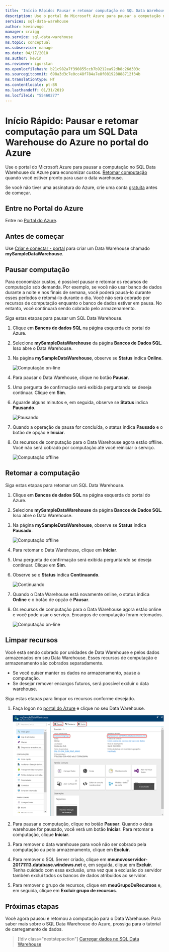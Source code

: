 ```yaml
---
title: 'Início Rápido: Pausar e retomar computação no SQL Data Warehouse do Azure – portal do Azure | Microsoft Docs'
description: Use o portal do Microsoft Azure para pausar a computação no SQL Data Warehouse do Azure para economizar custos. Retomar computação quando você estiver pronto para usar o Data Warehouse.
services: sql-data-warehouse
author: kevinvngo
manager: craigg
ms.service: sql-data-warehouse
ms.topic: conceptual
ms.subservice: manage
ms.date: 04/17/2018
ms.author: kevin
ms.reviewer: igorstan
ms.openlocfilehash: b21c982a7f390855ccb7b9212ea92db8c26d303c
ms.sourcegitcommit: 698a3d3c7e0cc48f784a7e8f081928888712f34b
ms.translationtype: HT
ms.contentlocale: pt-BR
ms.lasthandoff: 01/31/2019
ms.locfileid: "55460277"
---
```

# <a name="quickstart-pause-and-resume-compute-for-an-azure-sql-data-warehouse-in-the-azure-portal"></a>Início Rápido: Pausar e retomar computação para um SQL Data Warehouse do Azure no portal do Azure
Use o portal do Microsoft Azure para pausar a computação no SQL Data Warehouse do Azure para economizar custos. [Retomar computação](sql-data-warehouse-manage-compute-overview.md) quando você estiver pronto para usar o data warehouse.

Se você não tiver uma assinatura do Azure, crie uma conta [gratuita](https://azure.microsoft.com/free/) antes de começar.

## <a name="sign-in-to-the-azure-portal"></a>Entre no Portal do Azure

Entre no [Portal do Azure](https://portal.azure.com/).

## <a name="before-you-begin"></a>Antes de começar

Use [Criar e conectar - portal](create-data-warehouse-portal.md) para criar um Data Warehouse chamado **mySampleDataWarehouse**. 

## <a name="pause-compute"></a>Pausar computação
Para economizar custos, é possível pausar e retomar os recursos de computação sob demanda. Por exemplo, se você não usar banco de dados durante a noite e nos finais de semana, você poderá pausá-lo durante esses períodos e retomá-lo durante o dia. Você não será cobrado por recursos de computação enquanto o banco de dados estiver em pausa. No entanto, você continuará sendo cobrado pelo armazenamento. 

Siga estas etapas para pausar um SQL Data Warehouse.

1. Clique em **Bancos de dados SQL** na página esquerda do portal do Azure.
2. Selecione **mySampleDataWarehouse** da página **Bancos de Dados SQL**. Isso abre o Data Warehouse. 
3. Na página **mySampleDataWarehouse**, observe se **Status** indica **Online**.

    ![Computação on-line](media/pause-and-resume-compute-portal/compute-online.png)

4. Para pausar o Data Warehouse, clique no botão **Pausar**. 
5. Uma pergunta de confirmação será exibida perguntando se deseja continuar. Clique em **Sim**.
6. Aguarde alguns minutos e, em seguida, observe se **Status** indica **Pausando**.

    ![Pausando](media/pause-and-resume-compute-portal/pausing.png)

7. Quando a operação de pausa for concluída, o status indica **Pausado** e o botão de opção é **Iniciar**.
8. Os recursos de computação para o Data Warehouse agora estão offline. Você não será cobrado por computação até você reiniciar o serviço.

    ![Computação offline](media/pause-and-resume-compute-portal/compute-offline.png)


## <a name="resume-compute"></a>Retomar a computação
Siga estas etapas para retomar um SQL Data Warehouse.

1. Clique em **Bancos de dados SQL** na página esquerda do portal do Azure.
2. Selecione **mySampleDataWarehouse** da página **Bancos de Dados SQL**. Isso abre o Data Warehouse. 
3. Na página **mySampleDataWarehouse**, observe se **Status** indica **Pausado**.

    ![Computação offline](media/pause-and-resume-compute-portal/compute-offline.png)

4. Para retomar o Data Warehouse, clique em **Iniciar**. 
5. Uma pergunta de confirmação será exibida perguntando se deseja continuar. Clique em **Sim**.
6. Observe se o **Status** indica **Continuando**.

    ![Continuando](media/pause-and-resume-compute-portal/resuming.png)

7. Quando o Data Warehouse está novamente online, o status indica **Online** e o botão de opção é **Pausar**.
8. Os recursos de computação para o Data Warehouse agora estão online e você pode usar o serviço. Encargos de computação foram retomados.

    ![Computação on-line](media/pause-and-resume-compute-portal/compute-online.png)

## <a name="clean-up-resources"></a>Limpar recursos

Você está sendo cobrado por unidades de Data Warehouse e pelos dados armazenados em seu Data Warehouse. Esses recursos de computação e armazenamento são cobrados separadamente. 

- Se você quiser manter os dados no armazenamento, pause a computação.
- Se desejar remover encargos futuros, será possível excluir o data warehouse. 

Siga estas etapas para limpar os recursos conforme desejado.

1. Faça logon no [portal do Azure](https://portal.azure.com) e clique no seu Data Warehouse.

    ![Limpar recursos](media/load-data-from-azure-blob-storage-using-polybase/clean-up-resources.png)

1. Para pausar a computação, clique no botão **Pausar**. Quando o data warehouse for pausado, você verá um botão **Iniciar**.  Para retomar a computação, clique **Iniciar**.

2. Para remover o data warehouse para você não ser cobrado pela computação ou pelo armazenamento, clique em **Excluir**.

3. Para remover o SQL Server criado, clique em **meunovoservidor-20171113.database.windows.net** e, em seguida, clique em **Excluir**.  Tenha cuidado com essa exclusão, uma vez que a exclusão do servidor também exclui todos os bancos de dados atribuídos ao servidor.

4. Para remover o grupo de recursos, clique em **meuGrupoDeRecursos** e, em seguida, clique em **Excluir grupo de recursos**.


## <a name="next-steps"></a>Próximas etapas
Você agora pausou e retomou a computação para o Data Warehouse. Para saber mais sobre o SQL Data Warehouse do Azure, prossiga para o tutorial de carregamento de dados.

> [!div class="nextstepaction"]
>[Carregar dados no SQL Data Warehouse](load-data-from-azure-blob-storage-using-polybase.md)
